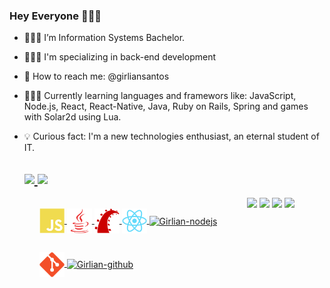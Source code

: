 ### Hey Everyone 🙋🏽‍♂️

- 👨🏽‍🎓 I’m Information Systems Bachelor.
- 👨🏽‍💻 I'm specializing in back-end development
- 🔎 How to reach me: @girliansantos
- 👨🏽‍🏫 Currently learning languages and framewors like: JavaScript, Node.js, React, React-Native, Java, Ruby on Rails, Spring and games with Solar2d using Lua.
- 💡 Curious fact: I'm a new technologies enthusiast, an eternal student of IT.

  <div>
   <h2>
      <a href="https://github.com/girliansantos">
      <img height="160em" src="https://github-readme-stats.vercel.app/api?username=girliansantos&show_icons=true&theme=gotham&include_all_commits=true&count_private=true&border_radius=5mm"/>
      <img height="160em" src="https://github-readme-stats.vercel.app/api/top-langs/?username=girliansantos&layout=compact&langs_count=6&theme=gotham&border_radius=5mm"/>
  </h2>
  </div>

<div style="display: flex; flex-wrap: nowrap; justify-content: space-evenly"><br>

  <div>
    <img align="center" alt="Girlian-Js" height="40" width="40" src="https://raw.githubusercontent.com/devicons/devicon/master/icons/javascript/javascript-plain.svg">
    <img align="center" alt="Girlian-Java" height="40" width="40" src="https://raw.githubusercontent.com/devicons/devicon/master/icons/java/java-plain.svg">
    <img align="center" alt="Girlian-Rails" height="40" width="40" src="https://raw.githubusercontent.com/devicons/devicon/master/icons/rails/rails-plain.svg">
    <img align="center" alt="Girlian-React" height="40" width="40" src="https://raw.githubusercontent.com/devicons/devicon/master/icons/react/react-original.svg">
    <img align="center" alt="Girlian-nodejs" height="70" width="70" src="https://logospng.org/download/node-js/logo-node-js-1024.png">
  </div>
  
  
   <div>
    <h2></h2>
    <img align="center" alt="Girlian-Git" height="40" width="40" src="https://raw.githubusercontent.com/devicons/devicon/master/icons/git/git-original.svg">
    <img align="center" alt="Girlian-github" height="70" width="70" src="https://findicons.com/files/icons/2779/simple_icons/512/github.png">
  </div> 
  
  <h2></h2>
  
  <div> 
  <a href="https://linkedin.com/in/girlian-santos-0a2b7411a" target="_blank"><img src="https://img.shields.io/badge/-LinkedIn-%230077B5?style=for-the-badge&logo=linkedin&logoColor=white" target="_blank"></a>
  <a href="https://twitter.com/girliansantos" target="_blank"><img src="https://img.shields.io/badge/Twitter-1DA1F2?style=for-the-badge&logo=twitter&logoColor=white"></a>
  <a href="https://instagram.com/girliansantos" target="_blank"><img src="https://img.shields.io/badge/-Instagram-%23E4405F?style=for-the-badge&logo=instagram&logoColor=white" target="_blank"></a>
  <a href = "mailto:girliansantos@si.fiponline.edu.br"><img src="https://img.shields.io/badge/-Gmail-%23333?style=for-the-badge&logo=gmail&logoColor=white" target="_blank"></a>

</div>
